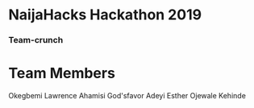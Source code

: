 # NaijaHacks Hackathon 2019
### Team-crunch



# Team Members
Okegbemi Lawrence
Ahamisi God'sfavor
Adeyi Esther
Ojewale Kehinde
